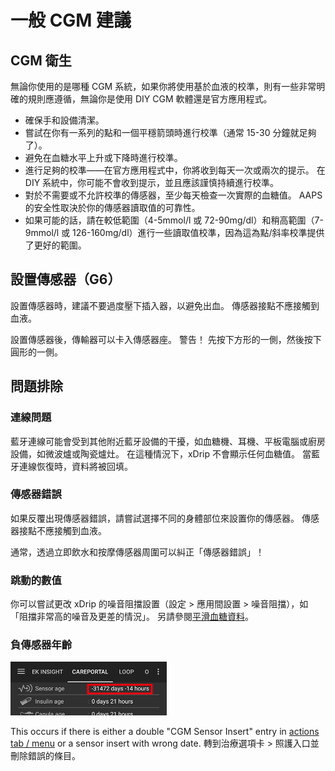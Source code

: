 # 一般 CGM 建議

## CGM 衛生

無論你使用的是哪種 CGM 系統，如果你將使用基於血液的校準，則有一些非常明確的規則應遵循，無論你是使用 DIY CGM 軟體還是官方應用程式。

-   確保手和設備清潔。
-   嘗試在你有一系列的點和一個平穩箭頭時進行校準（通常 15-30 分鐘就足夠了）。
-   避免在血糖水平上升或下降時進行校準。
-   進行足夠的校準——在官方應用程式中，你將收到每天一次或兩次的提示。 在 DIY 系統中，你可能不會收到提示，並且應該謹慎持續進行校準。
-   對於不需要或不允許校準的傳感器，至少每天檢查一次實際的血糖值。 AAPS 的安全性取決於你的傳感器讀取值的可靠性。
-   如果可能的話，請在較低範圍（4-5mmol/l 或 72-90mg/dl）和稍高範圍（7-9mmol/l 或 126-160mg/dl）進行一些讀取值校準，因為這為點/斜率校準提供了更好的範圍。

## 設置傳感器（G6）

設置傳感器時，建議不要過度壓下插入器，以避免出血。 傳感器接點不應接觸到血液。

設置傳感器後，傳輸器可以卡入傳感器座。 警告！ 先按下方形的一側，然後按下圓形的一側。

## 問題排除

### 連線問題

藍牙連線可能會受到其他附近藍牙設備的干擾，如血糖機、耳機、平板電腦或廚房設備，如微波爐或陶瓷爐灶。 在這種情況下，xDrip 不會顯示任何血糖值。 當藍牙連線恢復時，資料將被回填。

### 傳感器錯誤

如果反覆出現傳感器錯誤，請嘗試選擇不同的身體部位來設置你的傳感器。 傳感器接點不應接觸到血液。

通常，透過立即飲水和按摩傳感器周圍可以糾正「傳感器錯誤」！

### 跳動的數值

你可以嘗試更改 xDrip 的噪音阻擋設置（設定 > 應用間設置 > 噪音阻擋），如「阻擋非常高的噪音及更差的情況」。 另請參閱[平滑血糖資料](../Usage/Smoothing-Blood-Glucose-Data-in-xDrip.md)。

### 負傳感器年齡

![負傳感器年齡](../images/Troubleshooting_SensorAge.png)

This occurs if there is either a double "CGM Sensor Insert" entry in [actions tab / menu](../Getting-Started/Screenshots.md#action-tab) or a sensor insert with wrong date. 轉到治療選項卡 > 照護入口並刪除錯誤的條目。
